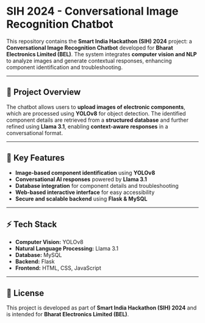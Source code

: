 # **SIH 2024 - Conversational Image Recognition Chatbot**  

This repository contains the **Smart India Hackathon (SIH) 2024** project: a **Conversational Image Recognition Chatbot** developed for **Bharat Electronics Limited (BEL)**. The system integrates **computer vision and NLP** to analyze images and generate contextual responses, enhancing component identification and troubleshooting.

---

## **📌 Project Overview**
The chatbot allows users to **upload images of electronic components**, which are processed using **YOLOv8** for object detection. The identified component details are retrieved from a **structured database** and further refined using **Llama 3.1**, enabling **context-aware responses** in a conversational format.

---

## **🔹 Key Features**
- **Image-based component identification** using **YOLOv8**  
- **Conversational AI responses** powered by **Llama 3.1**  
- **Database integration** for component details and troubleshooting  
- **Web-based interactive interface** for easy accessibility  
- **Secure and scalable backend** using **Flask & MySQL**  

---

## **⚡ Tech Stack**
- **Computer Vision:** YOLOv8  
- **Natural Language Processing:** Llama 3.1  
- **Database:** MySQL  
- **Backend:** Flask  
- **Frontend:** HTML, CSS, JavaScript  

---

## **📜 License**
This project is developed as part of **Smart India Hackathon (SIH) 2024** and is intended for **Bharat Electronics Limited (BEL)**.
